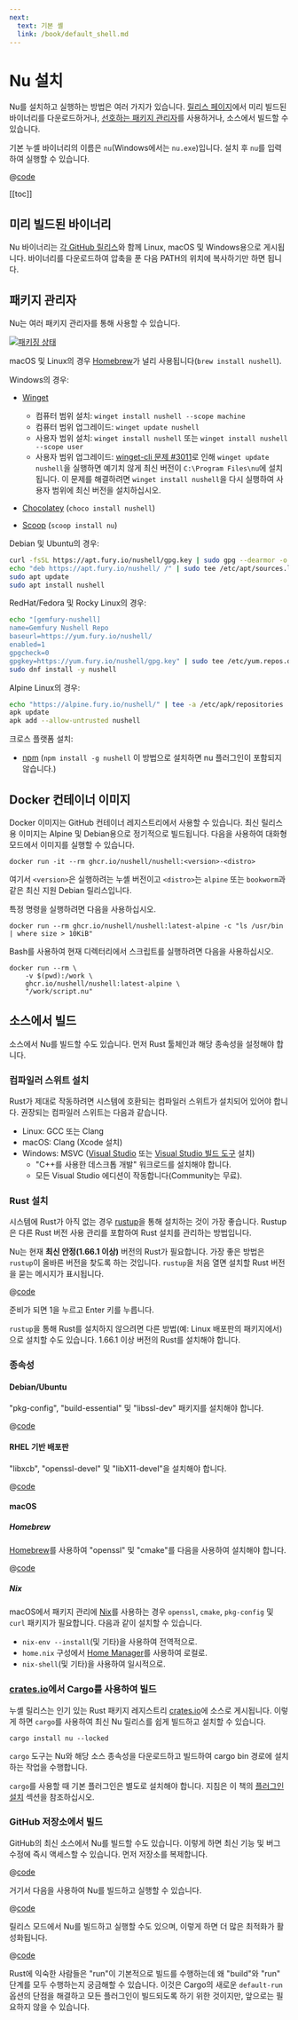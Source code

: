 ```yaml
---
next:
  text: 기본 셸
  link: /book/default_shell.md
---
```


# Nu 설치

Nu를 설치하고 실행하는 방법은 여러 가지가 있습니다. [릴리스 페이지](https://github.com/nushell/nushell/releases)에서 미리 빌드된 바이너리를 다운로드하거나, [선호하는 패키지 관리자](https://repology.org/project/nushell/versions)를 사용하거나, 소스에서 빌드할 수 있습니다.

기본 누셸 바이너리의 이름은 `nu`(Windows에서는 `nu.exe`)입니다. 설치 후 `nu`를 입력하여 실행할 수 있습니다.

@[code](@snippets/installation/run_nu.sh)

[[toc]]

## 미리 빌드된 바이너리

Nu 바이너리는 [각 GitHub 릴리스](https://github.com/nushell/nushell/releases)와 함께 Linux, macOS 및 Windows용으로 게시됩니다. 바이너리를 다운로드하여 압축을 푼 다음 PATH의 위치에 복사하기만 하면 됩니다.

## 패키지 관리자

Nu는 여러 패키지 관리자를 통해 사용할 수 있습니다.

[![패키징 상태](https://repology.org/badge/vertical-allrepos/nushell.svg)](https://repology.org/project/nushell/versions)

macOS 및 Linux의 경우 [Homebrew](https://brew.sh/)가 널리 사용됩니다(`brew install nushell`).

Windows의 경우:

- [Winget](https://docs.microsoft.com/en-us/windows/package-manager/winget/)

  - 컴퓨터 범위 설치: `winget install nushell --scope machine`
  - 컴퓨터 범위 업그레이드: `winget update nushell`
  - 사용자 범위 설치: `winget install nushell` 또는 `winget install nushell --scope user`
  - 사용자 범위 업그레이드: [winget-cli 문제 #3011](https://github.com/microsoft/winget-cli/issues/3011)로 인해 `winget update nushell`을 실행하면 예기치 않게 최신 버전이 `C:\Program Files\nu`에 설치됩니다. 이 문제를 해결하려면 `winget install nushell`을 다시 실행하여 사용자 범위에 최신 버전을 설치하십시오.

- [Chocolatey](https://chocolatey.org/) (`choco install nushell`)
- [Scoop](https://scoop.sh/) (`scoop install nu`)

Debian 및 Ubuntu의 경우:

```sh
curl -fsSL https://apt.fury.io/nushell/gpg.key | sudo gpg --dearmor -o /etc/apt/trusted.gpg.d/fury-nushell.gpg
echo "deb https://apt.fury.io/nushell/ /" | sudo tee /etc/apt/sources.list.d/fury.list
sudo apt update
sudo apt install nushell
```

RedHat/Fedora 및 Rocky Linux의 경우:

```sh
echo "[gemfury-nushell]
name=Gemfury Nushell Repo
baseurl=https://yum.fury.io/nushell/
enabled=1
gpgcheck=0
gpgkey=https://yum.fury.io/nushell/gpg.key" | sudo tee /etc/yum.repos.d/fury-nushell.repo
sudo dnf install -y nushell
```

Alpine Linux의 경우:

```sh
echo "https://alpine.fury.io/nushell/" | tee -a /etc/apk/repositories
apk update
apk add --allow-untrusted nushell
```

크로스 플랫폼 설치:

- [npm](https://www.npmjs.com/) (`npm install -g nushell` 이 방법으로 설치하면 nu 플러그인이 포함되지 않습니다.)

## Docker 컨테이너 이미지

Docker 이미지는 GitHub 컨테이너 레지스트리에서 사용할 수 있습니다. 최신 릴리스용 이미지는 Alpine 및 Debian용으로 정기적으로 빌드됩니다. 다음을 사용하여 대화형 모드에서 이미지를 실행할 수 있습니다.

```nu
docker run -it --rm ghcr.io/nushell/nushell:<version>-<distro>
```

여기서 `<version>`은 실행하려는 누셸 버전이고 `<distro>`는 `alpine` 또는 `bookworm`과 같은 최신 지원 Debian 릴리스입니다.

특정 명령을 실행하려면 다음을 사용하십시오.

```nu
docker run --rm ghcr.io/nushell/nushell:latest-alpine -c "ls /usr/bin | where size > 10KiB"
```

Bash를 사용하여 현재 디렉터리에서 스크립트를 실행하려면 다음을 사용하십시오.

```nu
docker run --rm \
    -v $(pwd):/work \
    ghcr.io/nushell/nushell:latest-alpine \
    "/work/script.nu"
```

## 소스에서 빌드

소스에서 Nu를 빌드할 수도 있습니다. 먼저 Rust 툴체인과 해당 종속성을 설정해야 합니다.

### 컴파일러 스위트 설치

Rust가 제대로 작동하려면 시스템에 호환되는 컴파일러 스위트가 설치되어 있어야 합니다. 권장되는 컴파일러 스위트는 다음과 같습니다.

- Linux: GCC 또는 Clang
- macOS: Clang (Xcode 설치)
- Windows: MSVC ([Visual Studio](https://visualstudio.microsoft.com/vs/community/) 또는 [Visual Studio 빌드 도구](https://visualstudio.microsoft.com/downloads/#build-tools-for-visual-studio-2022) 설치)
  - "C++를 사용한 데스크톱 개발" 워크로드를 설치해야 합니다.
  - 모든 Visual Studio 에디션이 작동합니다(Community는 무료).

### Rust 설치

시스템에 Rust가 아직 없는 경우 [rustup](https://rustup.rs/)을 통해 설치하는 것이 가장 좋습니다. Rustup은 다른 Rust 버전 사용 관리를 포함하여 Rust 설치를 관리하는 방법입니다.

Nu는 현재 **최신 안정(1.66.1 이상)** 버전의 Rust가 필요합니다. 가장 좋은 방법은 `rustup`이 올바른 버전을 찾도록 하는 것입니다. `rustup`을 처음 열면 설치할 Rust 버전을 묻는 메시지가 표시됩니다.

@[code](@snippets/installation/rustup_choose_rust_version.sh)

준비가 되면 1을 누르고 Enter 키를 누릅니다.

`rustup`을 통해 Rust를 설치하지 않으려면 다른 방법(예: Linux 배포판의 패키지에서)으로 설치할 수도 있습니다. 1.66.1 이상 버전의 Rust를 설치해야 합니다.

### 종속성

#### Debian/Ubuntu

"pkg-config", "build-essential" 및 "libssl-dev" 패키지를 설치해야 합니다.

@[code](@snippets/installation/install_pkg_config_libssl_dev.sh)

#### RHEL 기반 배포판

"libxcb", "openssl-devel" 및 "libX11-devel"을 설치해야 합니다.

@[code](@snippets/installation/install_rhel_dependencies.sh)

#### macOS

##### Homebrew

[Homebrew](https://brew.sh/)를 사용하여 "openssl" 및 "cmake"를 다음을 사용하여 설치해야 합니다.

@[code](@snippets/installation/macos_deps.sh)

##### Nix

macOS에서 패키지 관리에 [Nix](https://nixos.org/download/#nix-install-macos)를 사용하는 경우 `openssl`, `cmake`, `pkg-config` 및 `curl` 패키지가 필요합니다. 다음과 같이 설치할 수 있습니다.

- `nix-env --install`(및 기타)을 사용하여 전역적으로.
- `home.nix` 구성에서 [Home Manager](https://github.com/nix-community/home-manager)를 사용하여 로컬로.
- `nix-shell`(및 기타)을 사용하여 일시적으로.

### [crates.io](https://crates.io)에서 Cargo를 사용하여 빌드

누셸 릴리스는 인기 있는 Rust 패키지 레지스트리 [crates.io](https://crates.io/)에 소스로 게시됩니다. 이렇게 하면 `cargo`를 사용하여 최신 Nu 릴리스를 쉽게 빌드하고 설치할 수 있습니다.

```nu
cargo install nu --locked
```

`cargo` 도구는 Nu와 해당 소스 종속성을 다운로드하고 빌드하여 cargo bin 경로에 설치하는 작업을 수행합니다.

`cargo`를 사용할 때 기본 플러그인은 별도로 설치해야 합니다. 지침은 이 책의 [플러그인 설치](./plugins.html#core-plugins) 섹션을 참조하십시오.

### GitHub 저장소에서 빌드

GitHub의 최신 소스에서 Nu를 빌드할 수도 있습니다. 이렇게 하면 최신 기능 및 버그 수정에 즉시 액세스할 수 있습니다. 먼저 저장소를 복제합니다.

@[code](@snippets/installation/git_clone_nu.sh)

거기서 다음을 사용하여 Nu를 빌드하고 실행할 수 있습니다.

@[code](@snippets/installation/build_nu_from_source.sh)

릴리스 모드에서 Nu를 빌드하고 실행할 수도 있으며, 이렇게 하면 더 많은 최적화가 활성화됩니다.

@[code](@snippets/installation/build_nu_from_source_release.sh)

Rust에 익숙한 사람들은 "run"이 기본적으로 빌드를 수행하는데 왜 "build"와 "run" 단계를 모두 수행하는지 궁금해할 수 있습니다. 이것은 Cargo의 새로운 `default-run` 옵션의 단점을 해결하고 모든 플러그인이 빌드되도록 하기 위한 것이지만, 앞으로는 필요하지 않을 수 있습니다.
